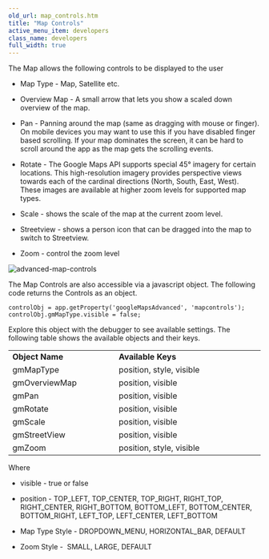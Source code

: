 ```yaml
---
old_url: map_controls.htm
title: "Map Controls"
active_menu_item: developers
class_name: developers
full_width: true
---
```



The Map allows the following controls to be displayed to the user

 - Map Type - Map, Satellite etc.

 - Overview Map - A small arrow that lets you show a scaled down overview of the map.

 - Pan - Panning around the map (same as dragging with mouse or finger). On mobile devices you may want to use this if you have disabled finger based scrolling. If your map dominates the screen, it can be hard to scroll around the app as the map gets the scrolling events.

 - Rotate - The Google Maps API supports special 45° imagery for certain locations. This high-resolution imagery provides perspective views towards each of the cardinal directions (North, South, East, West). These images are available at higher zoom levels for supported map types.

 - Scale - shows the scale of the map at the current zoom level.

 - Streetview - shows a person icon that can be dragged into the map to switch to Streetview.

 - Zoom - control the zoom level

![advanced-map-controls](/img/docs/advanced-map-controls.zoom89.png)

The Map Controls are also accessible via a javascript object. The following code returns the Controls as an object.

    controlObj = app.getProperty('googleMapsAdvanced', 'mapcontrols');
    controlObj.gmMapType.visible = false;
   

Explore this object with the debugger to see available settings. The following table shows the available objects and their keys.

<table>
<tr>
<td width="202">
  <strong>Object Name</strong>

</td>
<td width="15">
</td>
<td width="418">
  <strong>Available Keys</strong>

</td>
</tr>
<tr>
<td width="202">
gmMapType

</td>
<td width="15">
</td>
<td width="418">
position, style, visible

</td>
</tr>
<tr>
<td width="202">
gmOverviewMap

</td>
<td width="15">
</td>
<td width="418">
position, visible

</td>
</tr>
<tr>
<td width="202">
gmPan

</td>
<td width="15">
</td>
<td width="418">
position, visible

</td>
</tr>
<tr>
<td width="202">
gmRotate

</td>
<td width="15">
</td>
<td width="418">
position, visible

</td>
</tr>
<tr>
<td width="202">
gmScale

</td>
<td width="15">
</td>
<td width="418">
position, visible

</td>
</tr>
<tr>
<td width="202">
gmStreetView

</td>
<td width="15">
</td>
<td width="418">
position, visible

</td>
</tr>
<tr>
<td width="202">
gmZoom

</td>
<td width="15">
</td>
<td width="418">
position, style, visible

</td>
</tr>
</table>

Where

 - visible - true or false

 - position - TOP\_LEFT, TOP\_CENTER, TOP\_RIGHT, RIGHT\_TOP, RIGHT\_CENTER, RIGHT\_BOTTOM, BOTTOM\_LEFT, BOTTOM\_CENTER, BOTTOM\_RIGHT, LEFT\_TOP, LEFT\_CENTER, LEFT\_BOTTOM

 - Map Type Style - DROPDOWN\_MENU, HORIZONTAL\_BAR, DEFAULT

 - Zoom Style -  SMALL, LARGE, DEFAULT

